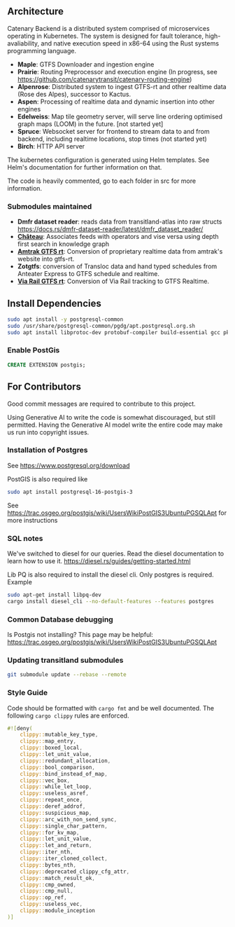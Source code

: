 ## Architecture

Catenary Backend is a distributed system comprised of microservices operating in Kubernetes. The system is designed for fault tolerance, high-avaliability, and native execution speed in x86-64 using the Rust systems programming language.

- **Maple**: GTFS Downloader and ingestion engine
- **Prairie**: Routing Preprocessor and execution engine (In progress, see https://github.com/catenarytransit/catenary-routing-engine)
- **Alpenrose**: Distributed system to ingest GTFS-rt and other realtime data (Rose des Alpes), successor to Kactus.
- **Aspen**: Processing of realtime data and dynamic insertion into other engines
- **Edelweiss**: Map tile geometry server, will serve line ordering optimised graph maps (LOOM) in the future. [not started yet]
- **Spruce**: Websocket server for frontend to stream data to and from backend, including realtime locations, stop times (not started yet)
- **Birch**: HTTP API server

The kubernetes configuration is generated using Helm templates. See Helm's documentation for further information on that.

The code is heavily commented, go to each folder in src for more information.

### Submodules maintained 
- **Dmfr dataset reader**: reads data from transitland-atlas into raw structs https://docs.rs/dmfr-dataset-reader/latest/dmfr_dataset_reader/
- **[Château](https://github.com/catenarytransit/chateau)**: Associates feeds with operators and vise versa using depth first search in knowledge graph
- **[Amtrak GTFS rt](https://github.com/catenarytransit/amtrak-gtfs-rt)**: Conversion of proprietary realtime data from amtrak's website into gtfs-rt.
- **Zotgtfs**: conversion of Transloc data and hand typed schedules from Anteater Express to GTFS schedule and realtime.
- **[Via Rail GTFS rt](https://github.com/catenarytransit/via-rail-gtfsrt)**: Conversion of Via Rail tracking to GTFS Realtime.

## Install Dependencies

```bash
sudo apt install -y postgresql-common
sudo /usr/share/postgresql-common/pgdg/apt.postgresql.org.sh
sudo apt install libprotoc-dev protobuf-compiler build-essential gcc pkg-config libssl-dev postgresql postgresql-17 postgresql-17-postgis postgresql-contrib unzip wget cmake openssl libpq-dev
```

### Enable PostGis

```sql
CREATE EXTENSION postgis;
```

## For Contributors

Good commit messages are required to contribute to this project.

Using Generative AI to write the code is somewhat discouraged, but still permitted. Having the Generative AI model write the entire code may make us run into copyright issues.

### Installation of Postgres

See https://www.postgresql.org/download

PostGIS is also required like 
```bash
sudo apt install postgresql-16-postgis-3
```

See https://trac.osgeo.org/postgis/wiki/UsersWikiPostGIS3UbuntuPGSQLApt for more instructions

### SQL notes
We've switched to diesel for our queries. Read the diesel documentation to learn how to use it.
https://diesel.rs/guides/getting-started.html

Lib PQ is also required to install the diesel cli. Only postgres is required.
Example
```bash
sudo apt-get install libpq-dev
cargo install diesel_cli --no-default-features --features postgres
```

### Common Database debugging

Is Postgis not installing? This page may be helpful: https://trac.osgeo.org/postgis/wiki/UsersWikiPostGIS3UbuntuPGSQLApt

### Updating transitland submodules

```bash
git submodule update --rebase --remote
```

### Style Guide

Code should be formatted with `cargo fmt` and be well documented.
The following `cargo clippy` rules are enforced.

```rs
#![deny(
    clippy::mutable_key_type,
    clippy::map_entry,
    clippy::boxed_local,
    clippy::let_unit_value,
    clippy::redundant_allocation,
    clippy::bool_comparison,
    clippy::bind_instead_of_map,
    clippy::vec_box,
    clippy::while_let_loop,
    clippy::useless_asref,
    clippy::repeat_once,
    clippy::deref_addrof,
    clippy::suspicious_map,
    clippy::arc_with_non_send_sync,
    clippy::single_char_pattern,
    clippy::for_kv_map,
    clippy::let_unit_value,
    clippy::let_and_return,
    clippy::iter_nth,
    clippy::iter_cloned_collect,
    clippy::bytes_nth,
    clippy::deprecated_clippy_cfg_attr,
    clippy::match_result_ok,
    clippy::cmp_owned,
    clippy::cmp_null,
    clippy::op_ref,
    clippy::useless_vec,
    clippy::module_inception
)]
```
